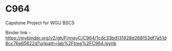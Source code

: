 # C964
Capstone Project for WGU BSCS

Binder link - https://mybinder.org/v2/gh/FinneyC/C964/1cdc33bd131928d268153df7a51d8cc76a65622d?urlpath=lab%2Ftree%2FC964.ipynb

